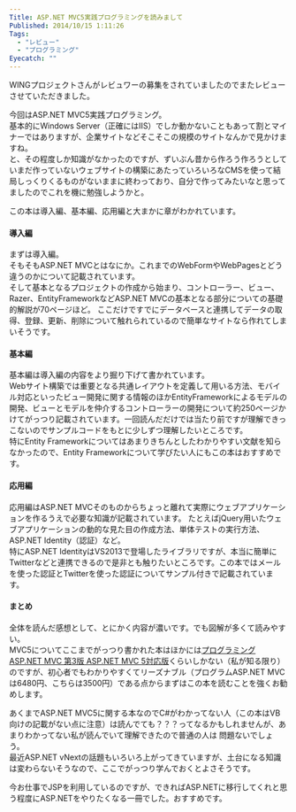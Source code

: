 ```yaml
---
Title: ASP.NET MVC5実践プログラミングを読みまして
Published: 2014/10/15 1:11:26
Tags:
  - "レビュー"
  - "プログラミング"
Eyecatch: ""
---
```

WINGプロジェクトさんがレビュワーの募集をされていましたのでまたレビューさせていただきました。

今回はASP.NET MVC5実践プログラミング。  
基本的にWindows Server（正確にはIIS）でしか動かないこともあって割とマイナーではありますが、企業サイトなどそこそこの規模のサイトなんかで見かけますね。   
と、その程度しか知識がなかったのですが、ずいぶん昔から作ろう作ろうとしていまだ作っていないウェブサイトの構築にあたっていろいろなCMSを使って結局しっくりくるものがないままに終わっており、自分で作ってみたいなと思ってましたのでこれを機に勉強しようかと。


この本は導入編、基本編、応用編と大まかに章がわかれています。

#### 導入編

まずは導入編。  
そもそもASP.NET MVCとはなにか。これまでのWebFormやWebPagesとどう違うのかについて記載されています。  
そして基本となるプロジェクトの作成から始まり、コントローラー、ビュー、Razer、EntityFrameworkなどASP.NET MVCの基本となる部分についての基礎的解説が70ページほど。
ここだけですでにデータベースと連携してデータの取得、登録、更新、削除について触れられているので簡単なサイトなら作れてしまいそうです。

#### 基本編

基本編は導入編の内容をより掘り下げて書かれています。  
Webサイト構築では重要となる共通レイアウトを定義して用いる方法、モバイル対応といったビュー開発に関する情報のほかEntityFrameworkによるモデルの開発、ビューとモデルを仲介するコントローラーの開発について約250ページかけてがっつり記載されています。一回読んだだけでは当たり前ですが理解できっこないのでサンプルコードをもとに少しずつ理解したいところです。  
特にEntity Frameworkについてはあまりきちんとしたわかりやすい文献を知らなかったので、Entity Frameworkについて学びたい人にもこの本はおすすめです。

#### 応用編

応用編はASP.NET MVCそのものからちょっと離れて実際にウェブアプリケーションを作るうえで必要な知識が記載されています。
たとえばjQuery用いたウェブアプリケーションの動的な見た目の作成方法、単体テストの実行方法、ASP.NET Identity（認証）など。  
特にASP.NET IdentityはVS2013で登場したライブラリですが、本当に簡単にTwitterなどと連携できるので是非とも触りたいところです。この本ではメールを使った認証とTwitterを使った認証についてサンプル付きで記載されています。

#### まとめ

全体を読んだ感想として、とにかく内容が濃いです。でも図解が多くて読みやすい。  
MVC5についてここまでがっつり書かれた本はほかには[プログラミングASP.NET MVC 第3版 ASP.NET MVC 5対応版](http://d.hatena.ne.jp/asin/4822298388/ovis0b-22)くらいしかない（私が知る限り）のですが、初心者でもわかりやすくてリーズナブル（プログラムASP.NET MVCは6480円、こちらは3500円）である点からまずはこの本を読むことを強くお勧めします。

あくまでASP.NET MVC5に関する本なのでC#がわかってない人（この本はVB向けの記載がない点に注意）は読んでても？？？ってなるかもしれませんが、あまりわかってない私が読んでいて理解できたので普通の人は
問題ないでしょう。  
最近ASP.NET vNextの話題もいろいろ上がってきていますが、土台になる知識は変わらないそうなので、ここでがっつり学んでおくとよさそうです。

今お仕事でJSPを利用しているのですが、できればASP.NETに移行してくれと思う程度にASP.NETをやりたくなる一冊でした。おすすめです。

<?# AmazonAffiliate 4798041793 /?>
